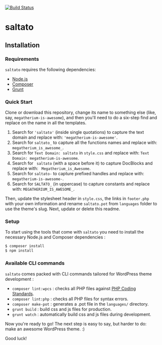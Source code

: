 [![Build Status](https://travis-ci.org/Automattic/saltato.svg?branch=master)](https://travis-ci.org/Automattic/saltato)

saltato
===


Installation
---------------

### Requirements

`saltato` requires the following dependencies:

- [Node.js](https://nodejs.org/)
- [Composer](https://getcomposer.org/)
- [Grunt](https://gruntjs.com/)

### Quick Start

Clone or download this repository, change its name to something else (like, say, `megatherium-is-awesome`), and then you'll need to do a six-step find and replace on the name in all the templates.

1. Search for `'saltato'` (inside single quotations) to capture the text domain and replace with: `'megatherium-is-awesome'`.
2. Search for `saltato_` to capture all the functions names and replace with: `megatherium_is_awesome_`.
3. Search for `Text Domain: saltato` in `style.css` and replace with: `Text Domain: megatherium-is-awesome`.
4. Search for <code>&nbsp;saltato</code> (with a space before it) to capture DocBlocks and replace with: <code>&nbsp;Megatherium_is_Awesome</code>.
5. Search for `saltato-` to capture prefixed handles and replace with: `megatherium-is-awesome-`.
6. Search for `SALTATO_` (in uppercase) to capture constants and replace with: `MEGATHERIUM_IS_AWESOME_`.

Then, update the stylesheet header in `style.css`, the links in `footer.php` with your own information and rename `saltato.pot` from `languages` folder to use the theme's slug. Next, update or delete this readme.

### Setup

To start using the tools that come with `saltato`  you need to install the necessary Node.js and Composer dependencies :

```sh
$ composer install
$ npm install
```

### Available CLI commands

`saltato` comes packed with CLI commands tailored for WordPress theme development :

- `composer lint:wpcs` : checks all PHP files against [PHP Coding Standards](https://developer.wordpress.org/coding-standards/wordpress-coding-standards/php/).
- `composer lint:php` : checks all PHP files for syntax errors.
- `composer make-pot` : generates a .pot file in the `languages/` directory.
- `grunt build` : build css and js files for production.
- `grunt watch` : automatically build css and js files during development.

Now you're ready to go! The next step is easy to say, but harder to do: make an awesome WordPress theme. :)

Good luck!
